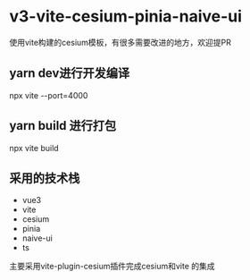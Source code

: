 # v3-vite-cesium-pinia-naive-ui

使用vite构建的cesium模板，有很多需要改进的地方，欢迎提PR

## yarn dev进行开发编译

npx vite --port=4000

## yarn build 进行打包

npx vite  build

## 采用的技术栈

- vue3
- vite
- cesium
- pinia
- naive-ui
- ts

主要采用vite-plugin-cesium插件完成cesium和vite 的集成

